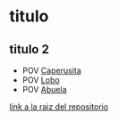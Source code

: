 # titulo
## titulo 2

- POV [Caperusita](./modulo1.md)
- POV [Lobo](./modulo2.md)
- POV [Abuela](./modulo3.md)

[link a la raiz del repositorio](https://github.com/jcarroyos-teaching/mi-primer-relato-hipermedia/)
